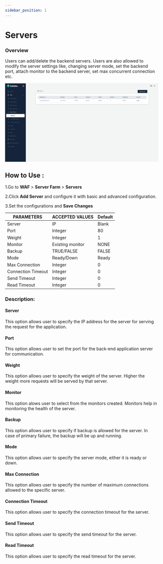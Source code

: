 ```yaml
---
sidebar_position: 1
---
```

# Servers

### Overview 

Users can add/delete the backend servers. Users are also allowed to modify the server settings like, changing server mode, set the backend port, attach monitor to the backend server, set max concurrent connection etc.


![Servers](/img/ce-waf/docs/serversettings.png)

## How to Use :

1.Go to **WAF** > **Server Farm** > **Servers**

2.Click **Add Server** and configure it with basic and advanced configuration.

3.Set the configurations and **Save Changes**

| PARAMETERS | ACCEPTED VALUES | Default
| ----------- | ----------- | --------- |
| Server|IP|Blank
Port|Integer|80
Weight|Integer|1
Monitor|Existing monitor|NONE
Backup|TRUE/FALSE|FALSE
Mode|Ready/Down|Ready
Max Connection|Integer|0
Connection Timeout |Integer|0
Send Timeout|Integer|0
Read Timeout|Integer|0

### Description:

#### **Server** 

This option allows user to specify the IP address for the server for serving the request for the application.

#### **Port** 

This option allows user to set the port for the back-end application server for communication.

#### **Weight** 

This option allows user to specify the weight of the server. Higher the weight more requests will be served by that server. 

#### **Monitor** 

This option alows user to select from the monitors created. Monitors help in monitoring the health of the server.

#### **Backup** 

This option allows user to specify if backup is allowed for the server. In case of primary failure, the backup will be up and running.

#### **Mode**
This option allows user to specify the server mode, either it is ready or down.

#### **Max Connection** 

This option allows user to specify the number of maximum connections allowed to the specific server.

#### **Connection Timeout** 

This option allows user to specify the connection timeout for the server.

#### **Send Timeout** 

This option allows user to specify the send timeout for the server. 

#### **Read Timeout**

This option allows user to specify the read timeout for the server.